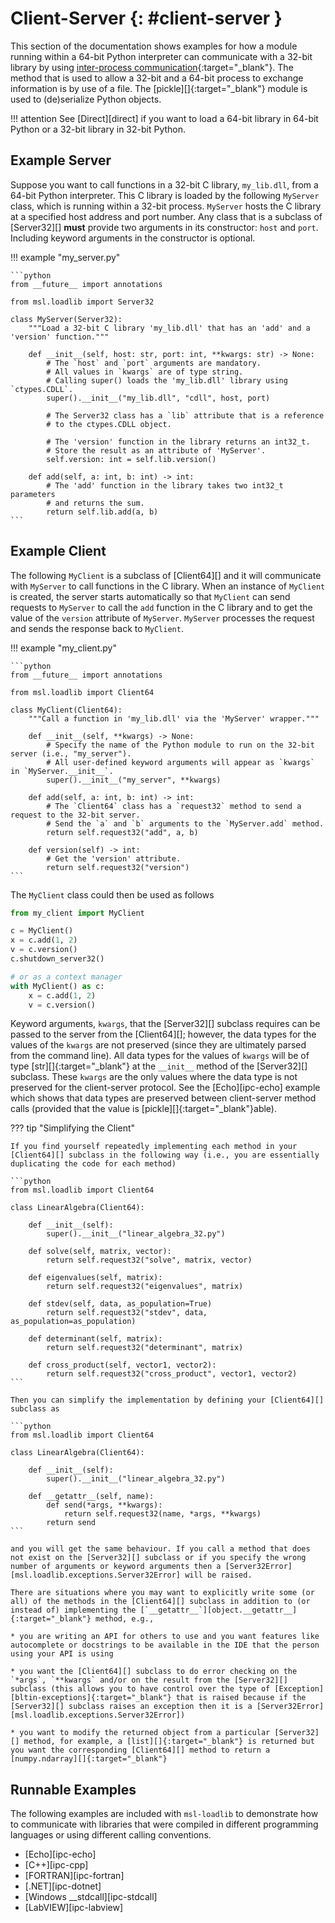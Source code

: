 # Client-Server {: #client-server }

This section of the documentation shows examples for how a module running within a 64-bit Python interpreter can communicate with a 32-bit library by using [inter-process communication][]{:target="_blank"}. The method that is used to allow a 32-bit and a 64-bit process to exchange information is by use of a file. The [pickle][]{:target="_blank"} module is used to (de)serialize Python objects.

!!! attention
    See [Direct][direct] if you want to load a 64-bit library in 64-bit Python or a 32-bit library in 32-bit Python.

## Example Server

Suppose you want to call functions in a 32-bit C library, `my_lib.dll`, from a 64-bit Python interpreter. This C library is loaded by the following `MyServer` class, which is running within a 32-bit process. `MyServer` hosts the C library at a specified host address and port number. Any class that is a subclass of [Server32][] **must** provide two arguments in its constructor: `host` and `port`. Including keyword arguments in the constructor is optional.

!!! example "my_server.py"

    ```python
    from __future__ import annotations

    from msl.loadlib import Server32

    class MyServer(Server32):
        """Load a 32-bit C library 'my_lib.dll' that has an 'add' and a 'version' function."""

        def __init__(self, host: str, port: int, **kwargs: str) -> None:
            # The `host` and `port` arguments are mandatory.
            # All values in `kwargs` are of type string.
            # Calling super() loads the 'my_lib.dll' library using `ctypes.CDLL`.
            super().__init__("my_lib.dll", "cdll", host, port)

            # The Server32 class has a `lib` attribute that is a reference
            # to the ctypes.CDLL object.

            # The 'version' function in the library returns an int32_t.
            # Store the result as an attribute of 'MyServer'.
            self.version: int = self.lib.version()

        def add(self, a: int, b: int) -> int:
            # The 'add' function in the library takes two int32_t parameters
            # and returns the sum.
            return self.lib.add(a, b)
    ```

## Example Client

The following `MyClient` is a subclass of [Client64][] and it will communicate with `MyServer` to call functions in the C library. When an instance of `MyClient` is created, the server starts automatically so that `MyClient` can send requests to `MyServer` to call the `add` function in the C library and to get the value of the `version` attribute of `MyServer`. `MyServer` processes the request and sends the response back to `MyClient`.

!!! example "my_client.py"

    ```python
    from __future__ import annotations

    from msl.loadlib import Client64

    class MyClient(Client64):
        """Call a function in 'my_lib.dll' via the 'MyServer' wrapper."""

        def __init__(self, **kwargs) -> None:
            # Specify the name of the Python module to run on the 32-bit server (i.e., "my_server").
            # All user-defined keyword arguments will appear as `kwargs` in `MyServer.__init__`.
            super().__init__("my_server", **kwargs)

        def add(self, a: int, b: int) -> int:
            # The `Client64` class has a `request32` method to send a request to the 32-bit server.
            # Send the `a` and `b` arguments to the `MyServer.add` method.
            return self.request32("add", a, b)

        def version(self) -> int:
            # Get the 'version' attribute.
            return self.request32("version")
    ```

The `MyClient` class could then be used as follows

```python
from my_client import MyClient

c = MyClient()
x = c.add(1, 2)
v = c.version()
c.shutdown_server32()

# or as a context manager
with MyClient() as c:
    x = c.add(1, 2)
    v = c.version()
```

Keyword arguments, `kwargs`, that the [Server32][] subclass requires can be passed to the server from the [Client64][]; however, the data types for the values of the `kwargs` are not preserved (since they are ultimately parsed from the command line). All data types for the values of `kwargs` will be of type [str][]{:target="_blank"} at the `__init__` method of the [Server32][] subclass. These `kwargs` are the only values where the data type is not preserved for the client-server protocol. See the [Echo][ipc-echo] example which shows that data types are preserved between client-server method calls (provided that the value is [pickle][]{:target="_blank"}able).

??? tip "Simplifying the Client"

    If you find yourself repeatedly implementing each method in your [Client64][] subclass in the following way (i.e., you are essentially duplicating the code for each method)

    ```python
    from msl.loadlib import Client64

    class LinearAlgebra(Client64):

        def __init__(self):
            super().__init__("linear_algebra_32.py")

        def solve(self, matrix, vector):
            return self.request32("solve", matrix, vector)

        def eigenvalues(self, matrix):
            return self.request32("eigenvalues", matrix)

        def stdev(self, data, as_population=True)
            return self.request32("stdev", data, as_population=as_population)

        def determinant(self, matrix):
            return self.request32("determinant", matrix)

        def cross_product(self, vector1, vector2):
            return self.request32("cross_product", vector1, vector2)
    ```

    Then you can simplify the implementation by defining your [Client64][] subclass as

    ```python
    from msl.loadlib import Client64

    class LinearAlgebra(Client64):

        def __init__(self):
            super().__init__("linear_algebra_32.py")

        def __getattr__(self, name):
            def send(*args, **kwargs):
                return self.request32(name, *args, **kwargs)
            return send
    ```

    and you will get the same behaviour. If you call a method that does not exist on the [Server32][] subclass or if you specify the wrong number of arguments or keyword arguments then a [Server32Error][msl.loadlib.exceptions.Server32Error] will be raised.

    There are situations where you may want to explicitly write some (or all) of the methods in the [Client64][] subclass in addition to (or instead of) implementing the [`__getattr__`][object.__getattr__]{:target="_blank"} method, e.g.,

    * you are writing an API for others to use and you want features like autocomplete or docstrings to be available in the IDE that the person using your API is using

    * you want the [Client64][] subclass to do error checking on the `*args`, `**kwargs` and/or on the result from the [Server32][] subclass (this allows you to have control over the type of [Exception][bltin-exceptions]{:target="_blank"} that is raised because if the [Server32][] subclass raises an exception then it is a [Server32Error][msl.loadlib.exceptions.Server32Error])

    * you want to modify the returned object from a particular [Server32][] method, for example, a [list][]{:target="_blank"} is returned but you want the corresponding [Client64][] method to return a [numpy.ndarray][]{:target="_blank"}

## Runnable Examples

The following examples are included with `msl-loadlib` to demonstrate how to communicate with libraries that were compiled in different programming languages or using different calling conventions.

* [Echo][ipc-echo]
* [C++][ipc-cpp]
* [FORTRAN][ipc-fortran]
* [.NET][ipc-dotnet]
* [Windows __stdcall][ipc-stdcall]
* [LabVIEW][ipc-labview]

[inter-process communication]: https://en.wikipedia.org/wiki/Inter-process_communication
